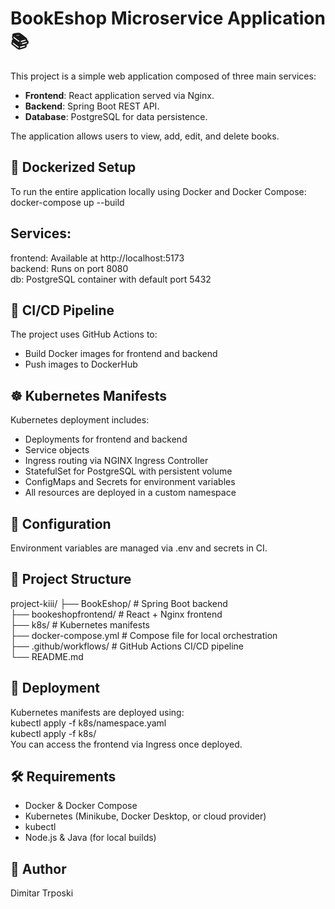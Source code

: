 # BookEshop Microservice Application 📚

This project is a simple web application composed of three main services:

- **Frontend**: React application served via Nginx.
- **Backend**: Spring Boot REST API.
- **Database**: PostgreSQL for data persistence.

The application allows users to view, add, edit, and delete books.

## 🐳 Dockerized Setup

To run the entire application locally using Docker and Docker Compose:
docker-compose up --build

## Services:

frontend: Available at http://localhost:5173  
backend: Runs on port 8080  
db: PostgreSQL container with default port 5432  

## 🔁 CI/CD Pipeline

The project uses GitHub Actions to:
 - Build Docker images for frontend and backend
 - Push images to DockerHub

## ☸️ Kubernetes Manifests

Kubernetes deployment includes:
 - Deployments for frontend and backend
 - Service objects
 - Ingress routing via NGINX Ingress Controller
 - StatefulSet for PostgreSQL with persistent volume
 - ConfigMaps and Secrets for environment variables
 - All resources are deployed in a custom namespace

## 🔧 Configuration

Environment variables are managed via .env and secrets in CI.

## 📁 Project Structure

project-kiii/
├── BookEshop/             # Spring Boot backend  
├── bookeshopfrontend/     # React + Nginx frontend  
├── k8s/                   # Kubernetes manifests  
├── docker-compose.yml     # Compose file for local orchestration  
├── .github/workflows/     # GitHub Actions CI/CD pipeline  
└── README.md  

## 🚀 Deployment

Kubernetes manifests are deployed using:  
kubectl apply -f k8s/namespace.yaml  
kubectl apply -f k8s/  
You can access the frontend via Ingress once deployed.  

## 🛠 Requirements

 - Docker & Docker Compose
 - Kubernetes (Minikube, Docker Desktop, or cloud provider)
 - kubectl
 - Node.js & Java (for local builds)

## 👤 Author

Dimitar Trposki
